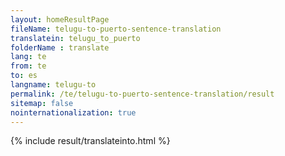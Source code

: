```yaml
---
layout: homeResultPage
fileName: telugu-to-puerto-sentence-translation
translatein: telugu_to_puerto
folderName : translate
lang: te
from: te
to: es
langname: telugu-to
permalink: /te/telugu-to-puerto-sentence-translation/result
sitemap: false
nointernationalization: true
---
```

{% include result/translateinto.html %}

<script src="/js/result/translation.js" data-foldername="{{page.folderName}}" data-lang="{{page.lang}}"></script>
